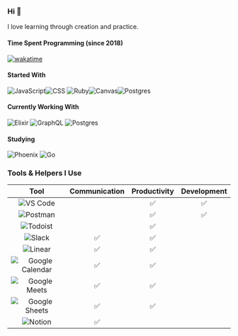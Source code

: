 ### Hi 👋

I love learning through creation and practice.

#### Time Spent Programming (since 2018)

[![wakatime](https://wakatime.com/badge/user/8766f998-501b-406c-b0f5-94a52aa72f39.svg/?style=for-the-badge)](https://wakatime.com/@8766f998-501b-406c-b0f5-94a52aa72f39)

#### Started With

![JavaScript](https://img.shields.io/badge/javascript-F7DF1E.svg?style=for-the-badge&logo=javascript&logoColor=black)![CSS](https://img.shields.io/badge/css-1572B6.svg?style=for-the-badge&logo=css3&logoColor=white)
![Ruby](https://img.shields.io/badge/ruby-CC342D.svg?style=for-the-badge&logo=ruby&logoColor=white)![Canvas](https://img.shields.io/badge/canvas-FFFFFF.svg?style=for-the-badge&logo=canvas&logoColor=red)![Postgres](https://img.shields.io/badge/postgres-316192.svg?style=for-the-badge&logo=postgresql&logoColor=white)

#### Currently Working With

![Elixir](https://img.shields.io/badge/elixir-4B275F.svg?style=for-the-badge&logo=elixir&logoColor=white)
![GraphQL](https://img.shields.io/badge/graphql-CC44A2.svg?style=for-the-badge&logo=graphql&logoColor=white)
![Postgres](https://img.shields.io/badge/postgres-316192.svg?style=for-the-badge&logo=postgresql&logoColor=white)

#### Studying

![Phoenix](https://img.shields.io/badge/Phoenix-E15F36?style=for-the-badge&logo=phoenixframework&logoColor=white)
![Go](https://img.shields.io/badge/go-00ADD8.svg?style=for-the-badge&logo=go&logoColor=white)

### Tools & Helpers I Use

|                                                                 Tool                                                                  | Communication | Productivity | Development |
| :-----------------------------------------------------------------------------------------------------------------------------------: | :-----------: | :----------: | :---------: |
|        ![VS Code](https://img.shields.io/badge/vs%20code-007ACC.svg?style=for-the-badge&logo=visualstudiocode&logoColor=white)        |               |      ✅      |     ✅      |
|             ![Postman](https://img.shields.io/badge/postman-FF6C37.svg?style=for-the-badge&logo=postman&logoColor=white)              |               |      ✅      |     ✅      |
|             ![Todoist](https://img.shields.io/badge/todoist-E44332.svg?style=for-the-badge&logo=todoist&logoColor=white)              |               |      ✅      |             |
|                ![Slack](https://img.shields.io/badge/slack-4A154B.svg?style=for-the-badge&logo=slack&logoColor=white)                 |      ✅       |      ✅      |             |
|               ![Linear](https://img.shields.io/badge/linear-000000.svg?style=for-the-badge&logo=linear&logoColor=white)               |      ✅       |      ✅      |             |
| ![Google Calendar](https://img.shields.io/badge/google%20calendar-4285F4.svg?style=for-the-badge&logo=googlecalendar&logoColor=white) |      ✅       |      ✅      |             |
|      ![Google Meets](https://img.shields.io/badge/google%20meets-00897B.svg?style=for-the-badge&logo=googlemeet&logoColor=white)      |      ✅       |      ✅      |             |
|    ![Google Sheets](https://img.shields.io/badge/google%20sheets-34A853.svg?style=for-the-badge&logo=googlesheets&logoColor=white)    |      ✅       |      ✅      |             |
|               ![Notion](https://img.shields.io/badge/notion-000000.svg?style=for-the-badge&logo=notion&logoColor=white)               |      ✅       |              |             |

